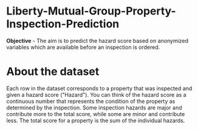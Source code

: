 # Liberty-Mutual-Group-Property-Inspection-Prediction
__Objective__ - The aim is to predict the hazard score based on anonymized variables which are available before an inspection is ordered.

# About the dataset
Each row in the dataset corresponds to a property that was inspected and given a hazard score ("Hazard"). You can think of the hazard score as a continuous number that represents the condition of the property as determined by the inspection. Some inspection hazards are major and contribute more to the total score, while some are minor and contribute less. The total score for a property is the sum of the individual hazards.


